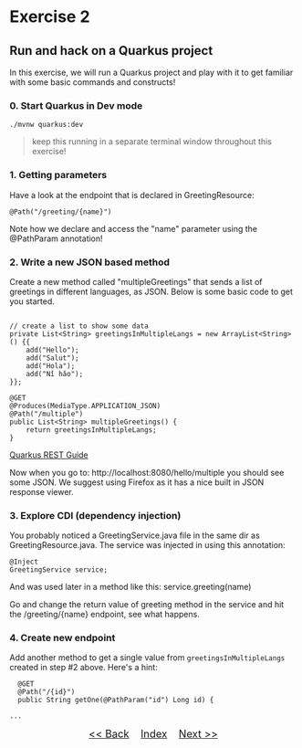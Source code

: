 # Exercise 2
## Run and hack on a Quarkus project

In this exercise, we will run a Quarkus project and play with it to get familiar with some basic commands and constructs!

### 0. Start Quarkus in Dev mode


   ```
   ./mvnw quarkus:dev
   ```

> keep this running in a separate terminal window throughout this exercise!

### 1. Getting parameters

Have a look at the endpoint that is declared in GreetingResource:

``` 
@Path("/greeting/{name}")
```

Note how we declare and access the "name" parameter using the @PathParam annotation!

### 2. Write a new JSON based method

Create a new method called "multipleGreetings" that sends a list of greetings in different languages, as JSON. Below is some basic code to get you started. 

```

// create a list to show some data
private List<String> greetingsInMultipleLangs = new ArrayList<String>() {{
    add("Hello");
    add("Salut");
    add("Hola");
    add("Nǐ hǎo");
}};
   
@GET
@Produces(MediaType.APPLICATION_JSON)
@Path("/multiple")
public List<String> multipleGreetings() {
    return greetingsInMultipleLangs;
}

```

[Quarkus REST Guide](https://quarkus.io/guides/rest-json)

Now when you go to: http://localhost:8080/hello/multiple you should see some JSON. We suggest using Firefox as it has a nice built in JSON response viewer.

### 3. Explore CDI (dependency injection) 
You probably noticed a GreetingService.java file in the same dir as GreetingResource.java. The service was injected in using this annotation:
```
@Inject
GreetingService service; 
```
And was used later in a method like this: service.greeting(name)

Go and change the return value of greeting method in the service and hit the /greeting/{name} endpoint, see what happens.
     
### 4. Create new endpoint
Add another method to get a single value from `greetingsInMultipleLangs` created in step #2 above. Here's a hint:

```
  @GET
  @Path("/{id}")
  public String getOne(@PathParam("id") Long id) {

...

```    

<p  align="center">
	<font size="4">
 		<a href="../exercise1/"><< Back</a>&nbsp;&nbsp;&nbsp;&nbsp;<a href="/../../">Index</a>&nbsp;&nbsp;&nbsp;&nbsp;<a href="../exercise2/">Next >></a></td>
 </font>
</p>
